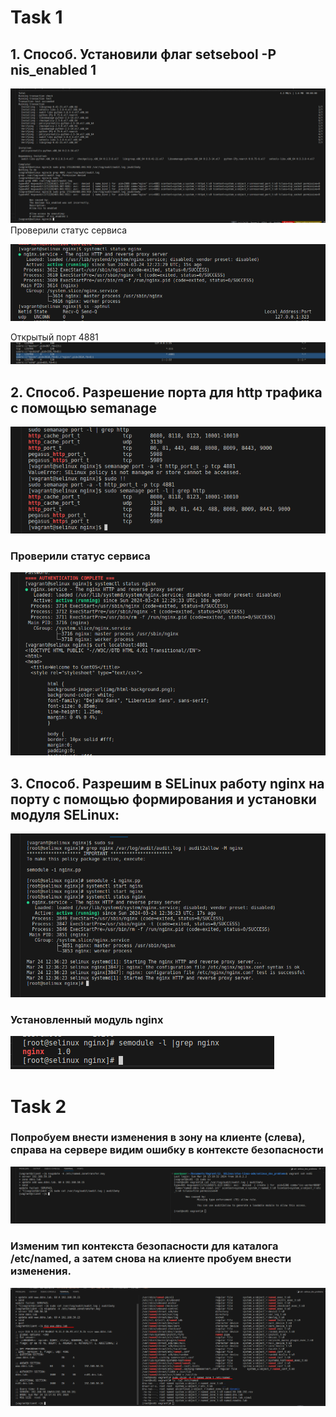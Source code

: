 # Task 1
## 1. Способ. Установили флаг setsebool -P nis_enabled 1 
![alt text](pic1/1_2.png)
 Проверили статус сервиса
 
![alt text](pic1/1_3.png)

 Открытый порт 4881
![alt text](pic1/1_4.png)

## 2. Способ. Разрешение порта для http трафика с помощью semanage
![alt text](pic1/2_1.png)
### Проверили статус сервиса
![alt text](pic1/2_2.png)

## 3. Способ. Разрешим в SELinux работу nginx на порту с помощью формирования и установки модуля SELinux:
![alt text](pic1/3_1.png)
### Установленный модуль nginx
![alt text](pic1/3_2.png)

# Task 2
### Попробуем внести изменения в зону на клиенте (слева), справа на сервере видим ошибку в контексте безопасности
![alt text](pic2/task2_2.png)
### Изменим тип контекста безопасности для каталога /etc/named, а затем снова на клиенте пробуем внести изменения.
![alt text](pic2/task2_3.png)
